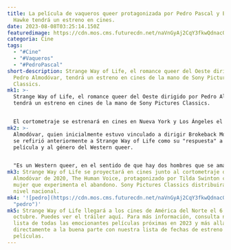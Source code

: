 ```yaml
---
title: La película de vaqueros queer protagonizada por Pedro Pascal y Ethan
  Hawke tendrá un estreno en cines.
date: 2023-08-08T03:25:14.150Z
featuredimage: https://cdn.mos.cms.futurecdn.net/naVnGyAj2CqY3fkwQdnacQ-970-80.jpg.webp
categoria: Cine
tags:
  - "#Cine"
  - "#Vaqueros"
  - "#PedroPascal"
short-description: Strange Way of Life, el romance queer del Oeste dirigido por
  Pedro Almodóvar, tendrá un estreno en cines de la mano de Sony Pictures
  Classics.
mk1: >-
  Strange Way of Life, el romance queer del Oeste dirigido por Pedro Almodóvar,
  tendrá un estreno en cines de la mano de Sony Pictures Classics.


  El cortometraje se estrenará en cines en Nueva York y Los Ángeles el 4 de octubre antes de expandirse a nivel nacional el 6 de octubre. El Western, que se estrenó por primera vez en el Festival de Cine de Cannes de 2023, tiene a Hawke interpretando a un sheriff llamado Jake, mientras que Pascal es un pistolero conocido como Silva. El filme de 30 minutos en inglés muestra a Silva cabalgando a caballo por el desierto para visitar al Sheriff Jake después de 25 largos años. Silva le dice que está allí para reavivar su amistad, pero Jake sabe que es algo mucho más profundo.
mk2: >-
  Almodóvar, quien inicialmente estuvo vinculado a dirigir Brokeback Mountain,
  se refirió anteriormente a Strange Way of Life como su "respuesta" a esa
  película y al género del Western queer.


  "Es un Western queer, en el sentido de que hay dos hombres que se aman. Trata sobre la masculinidad en un sentido profundo porque el Western es un género masculino", explicó el cineasta en el podcast At Your Service de Dua Lipa (a través de The Gay Times).
mk3: Strange Way of Life se proyectará en cines junto al cortometraje de
  Almodóvar de 2020, The Human Voice, protagonizado por Tilda Swinton como una
  mujer que experimenta el abandono. Sony Pictures Classics distribuirá ambos a
  nivel nacional.
mk4: '![pedro](https://cdn.mos.cms.futurecdn.net/naVnGyAj2CqY3fkwQdnacQ-970-80.jpg.webp
  "pedro")'
mk5: Strange Way of Life llegará a los cines de América del Norte el 6 de
  octubre. Puedes ver el tráiler aquí. Para más información, consulta nuestra
  lista de todas las emocionantes películas próximas en 2023 y más allá, o ve
  directamente a la buena parte con nuestra lista de fechas de estreno de
  películas.
---
```

